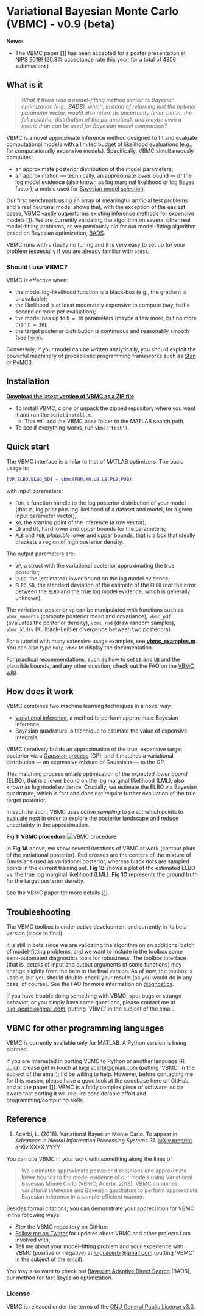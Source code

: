 # Variational Bayesian Monte Carlo (VBMC) - v0.9 (beta)

**News:** 
- The VBMC paper [[1](#reference)] has been accepted for a poster presentation at [NIPS 2018](https://nips.cc/Conferences/2018/Schedule?showEvent=11786)! (20.8% acceptance rate this year, for a total of 4856 submissions)

## What is it

> *What if there was a model-fitting method similar to Bayesian optimization (e.g., [BADS](https://github.com/lacerbi/bads)), which, instead of returning just the optimal parameter vector, would also return its uncertainty (even better, the full posterior distribution of the parameters), and maybe even a metric than can be used for Bayesian model comparison?*

VBMC is a novel approximate inference method designed to fit and evaluate computational models with a limited budget of likelihood evaluations (e.g., for computationally expensive models). Specifically, VBMC simultaneously computes:
- an approximate posterior distribution of the model parameters; 
- an approximation — technically, an approximate lower bound — of the log model evidence (also known as log marginal likelihood or log Bayes factor), a metric used for [Bayesian model selection](https://en.wikipedia.org/wiki/Bayes_factor).

Our first benchmark using an array of meaningful artificial test problems and a real neuronal model shows that, with the exception of the easiest cases, VBMC vastly outperforms existing inference methods for expensive models [[1](#reference)]. We are currently validating the algorithm on several other real model-fitting problems, as we previously did for our model-fitting algorithm based on Bayesian optimization, [BADS](https://github.com/lacerbi/bads).

VBMC runs with virtually no tuning and it is very easy to set up for your problem (especially if you are already familiar with `bads`).

### Should I use VBMC?

VBMC is effective when:

- the model log-likelihood function is a black-box (e.g., the gradient is unavailable);
- the likelihood is at least moderately expensive to compute (say, half a second or more per evaluation);
- the model has up to `D = 10` parameters (maybe a few more, but no more than `D = 20`);
- the target posterior distribution is continuous and reasonably smooth (see [here](https://github.com/lacerbi/vbmc/wiki#general)).

Conversely, if your model can be written analytically, you should exploit the powerful machinery of probabilistic programming frameworks such as [Stan](http://mc-stan.org/) or [PyMC3](https://docs.pymc.io/).

## Installation

[**Download the latest version of VBMC as a ZIP file**](https://github.com/lacerbi/vbmc/archive/master.zip).
- To install VBMC, clone or unpack the zipped repository where you want it and run the script `install.m`.
   - This will add the VBMC base folder to the MATLAB search path.
- To see if everything works, run `vbmc('test')`.

## Quick start

The VBMC interface is similar to that of MATLAB optimizers. The basic usage is:

```matlab
[VP,ELBO,ELBO_SD] = vbmc(FUN,X0,LB,UB,PLB,PUB);
```
with input parameters:
- `FUN`, a function handle to the log posterior distribution of your model (that is, log prior plus log likelihood of a dataset and model, for a given input parameter vector);
- `X0`, the starting point of the inference (a row vector);
- `LB` and `UB`, hard lower and upper bounds for the parameters;
- `PLB` and `PUB`, *plausible* lower and upper bounds, that is a box that ideally brackets a region of high posterior density.

The output parameters are:
- `VP`, a struct with the variational posterior approximating the true posterior;
- `ELBO`, the (estimated) lower bound on the log model evidence;
- `ELBO_SD`, the standard deviation of the estimate of the `ELBO` (*not* the error between the `ELBO` and the true log model evidence, which is generally unknown).

The variational posterior `vp` can be manipulated with functions such as `vbmc_moments` (compute posterior mean and covariance), `vbmc_pdf` (evaluates the posterior density), `vbmc_rnd` (draw random samples), `vbmc_kldiv` (Kullback-Leibler divergence between two posteriors).

For a tutorial with many extensive usage examples, see [**vbmc_examples.m**](https://github.com/lacerbi/vbmc/blob/master/vbmc_examples.m). You can also type `help vbmc` to display the documentation.

For practical recommendations, such as how to set `LB` and `UB` and the plausible bounds, and any other question, check out the FAQ on the [VBMC wiki](https://github.com/lacerbi/vbmc/wiki).


## How does it work

VBMC combines two machine learning techniques in a novel way: 
- [variational inference](https://en.wikipedia.org/wiki/Variational_Bayesian_methods), a method to perform approximate Bayesian inference;
- Bayesian quadrature, a technique to estimate the value of expensive integrals.

VBMC iteratively builds an approximation of the true, expensive target posterior via a [Gaussian process](https://en.wikipedia.org/wiki/Gaussian_process) (GP), and it matches a variational distribution — an expressive mixture of Gaussians — to the GP. 

This matching process entails optimization of the *expected lower bound* (ELBO), that is a lower bound on the log marginal likelihood (LML), also known as log model evidence. Crucially, we estimate the ELBO via Bayesian quadrature, which is fast and does not require further evaluation of the true target posterior.

In each iteration, VBMC uses *active sampling* to select which points to evaluate next in order to explore the posterior landscape and reduce uncertainty in the approximation.

**Fig 1: VBMC procedure** ![VBMC procedure](https://github.com/lacerbi/vbmc/blob/master/docs/vbmc-demo.png "Fig 1: VBMC procedure")

In **Fig 1A** above, we show several iterations of VBMC at work (contour plots of the variational posterior). Red crosses are the centers of the mixture of Gaussians used as variational posterior, whereas black dots are sampled points in the current training set. **Fig 1B** shows a plot of the estimated ELBO vs. the true log marginal likelihood (LML). **Fig 1C** represents the ground truth for the target posterior density.

See the VBMC paper for more details [[1](#reference)].

## Troubleshooting

The VBMC toolbox is under active development and currently in its beta version (close to final).

It is still in beta since we are validating the algorithm on an additional batch of model-fitting problems, and we want to include in the toolbox some semi-automated diagnostics tools for robustness. The toolbox interface (that is, details of input and output arguments of some functions) may change slightly from the beta to the final version.
As of now, the toolbox is usable, but you should double-check your results (as you would do in any case, of course). See the FAQ for more information on [diagnostics](https://github.com/lacerbi/vbmc/wiki#troubleshooting).

If you have trouble doing something with VBMC, spot bugs or strange behavior, or you simply have some questions, please contact me at <luigi.acerbi@gmail.com>, putting 'VBMC' in the subject of the email.

## VBMC for other programming languages

VBMC is currently available only for MATLAB. A Python version is being planned.

If you are interested in porting VBMC to Python or another language (R, [Julia](https://julialang.org/)), please get in touch at <luigi.acerbi@gmail.com> (putting  'VBMC' in the subject of the email); I'd be willing to help.
However, before contacting me for this reason, please have a good look at the codebase here on GitHub, and at the paper [[1](#reference)]. VBMC is a fairly complex piece of software, so be aware that porting it will require considerable effort and programming/computing skills.

## Reference

1. Acerbi, L. (2018). Variational Bayesian Monte Carlo. To appear in *Advances in Neural Information Processing Systems 31*. [arXiv preprint](https://arxiv.org/abs/XXXX.YYYY) arXiv:XXXX.YYYY

You can cite VBMC in your work with something along the lines of

> We estimated approximate posterior distibutions and approximate lower bounds to the model evidence of our models using Variational Bayesian Monte Carlo (VBMC; Acerbi, 2018). VBMC combines variational inference and Bayesian quadrature to perform approximate Bayesian inference in a sample-efficient manner.

Besides formal citations, you can demonstrate your appreciation for VBMC in the following ways:

- *Star* the VBMC repository on GitHub;
- [Follow me on Twitter](https://twitter.com/AcerbiLuigi) for updates about VBMC and other projects I am involved with;
- Tell me about your model-fitting problem and your experience with VBMC (positive or negative) at <luigi.acerbi@gmail.com> (putting  'VBMC' in the subject of the email).

You may also want to check out [Bayesian Adaptive Direct Search](https://github.com/lacerbi/bads) (BADS), our method for fast Bayesian optimization.

### License

VBMC is released under the terms of the [GNU General Public License v3.0](https://github.com/lacerbi/vbmc/blob/master/LICENSE.txt).
